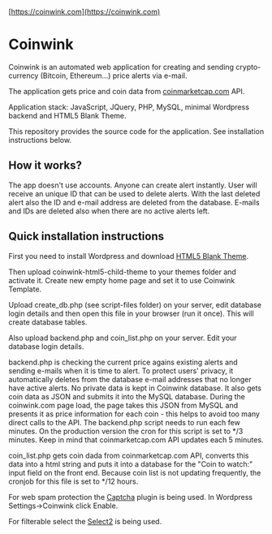 [https://coinwink.com](https://coinwink.com)

# Coinwink

Coinwink is an automated web application for creating and sending crypto-currency (Bitcoin, Ethereum...) price alerts via e-mail.

The application gets price and coin data from [coinmarketcap.com](http://coinmarketcap.com/) API.

Application stack: JavaScript, JQuery, PHP, MySQL, minimal Wordpress backend and HTML5 Blank Theme.

This repository provides the source code for the application. See installation instructions below.


## How it works?

The app doesn't use accounts. Anyone can create alert instantly. User will receive an unique ID that can be used to delete alerts. With the last deleted alert also the ID and e-mail address are deleted from the database. E-mails and IDs are deleted also when there are no active alerts left.


## Quick installation instructions

First you need to install Wordpress and download [HTML5 Blank Theme](http://html5blank.com/).

Then upload coinwink-html5-child-theme to your themes folder and activate it. Create new empty home page and set it to use Coinwink Template.

Upload create_db.php (see script-files folder) on your server, edit database login details and then open this file in your browser (run it once). This will create database tables.

Also upload backend.php and coin_list.php on your server. Edit your database login details.

backend.php is checking the current price agains existing alerts and sending e-mails when it is time to alert. To protect users' privacy, it automatically deletes from the database e-mail addresses that no longer have active alerts. No private data is kept in Coinwink database. It also gets coin data as JSON and submits it into the MySQL database. During the coinwink.com page load, the page takes this JSON from MySQL and presents it as price information for each coin - this helps to avoid too many direct calls to the API. The backend.php script needs to run each few minutes. On the production version the cron for this script is set to */3 minutes. Keep in mind that coinmarketcap.com API updates each 5 minutes.

coin_list.php gets coin dada from coinmarketcap.com API, converts this data into a html string and puts it into a database for the "Coin to watch:" input field on the front end. Because coin list is not updating frequently, the cronjob for this file is set to */12 hours.

For web spam protection the [Captcha](https://wordpress.org/plugins/captcha/) plugin is being used. In Wordpress Settings->Coinwink click Enable.

For filterable select the [Select2](https://select2.github.io/) is being used.
